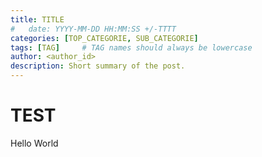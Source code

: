 ```yaml
---
title: TITLE
#   date: YYYY-MM-DD HH:MM:SS +/-TTTT
categories: [TOP_CATEGORIE, SUB_CATEGORIE]
tags: [TAG]     # TAG names should always be lowercase
author: <author_id>
description: Short summary of the post.
---
```


# TEST

Hello World
